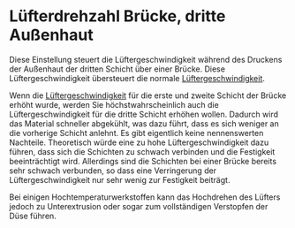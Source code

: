 Lüfterdrehzahl Brücke, dritte Außenhaut
====
Diese Einstellung steuert die Lüftergeschwindigkeit während des Druckens der Außenhaut der dritten Schicht über einer Brücke. Diese Lüftergeschwindigkeit übersteuert die normale [Lüftergeschwindigkeit](../cooling/cool_fan_speed.md).

Wenn die [Lüftergeschwindigkeit](bridge_fan_speed.md) für die erste und zweite Schicht der Brücke erhöht wurde, werden Sie höchstwahrscheinlich auch die Lüftergeschwindigkeit für die dritte Schicht erhöhen wollen. Dadurch wird das Material schneller abgekühlt, was dazu führt, dass es sich weniger an die vorherige Schicht anlehnt. Es gibt eigentlich keine nennenswerten Nachteile. Theoretisch würde eine zu hohe Lüftergeschwindigkeit dazu führen, dass sich die Schichten zu schwach verbinden und die Festigkeit beeinträchtigt wird. Allerdings sind die Schichten bei einer Brücke bereits sehr schwach verbunden, so dass eine Verringerung der Lüftergeschwindigkeit nur sehr wenig zur Festigkeit beiträgt.

Bei einigen Hochtemperaturwerkstoffen kann das Hochdrehen des Lüfters jedoch zu Unterextrusion oder sogar zum vollständigen Verstopfen der Düse führen.